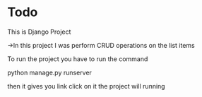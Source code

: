 # Todo
This is Django Project 

->In this project I was perform CRUD operations on the list items 

To run the project you have to run the command 

python manage.py runserver

then it gives you link click on it the project will running 
